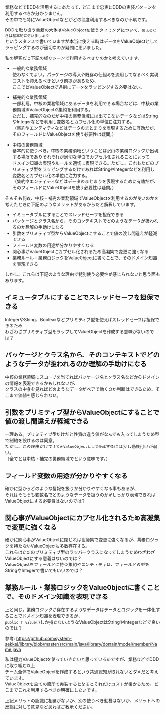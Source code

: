 業務などでDDDを活用するにあたって、どこまで忠実にDDDの実装パターンを利用するべきか分かりません。  
その中でも特にValueObjectなどがどの程度利用するべきなのか不明です。

DDDを取り扱う書籍の大体はValueObjectを使うタイミングについて、`使えるときは基本的に使いましょう`  
というスタンスで書いていますが本当に使える時はデータをValueObjectとしてラッピングするのが適切なのか疑問に思いました。

私の解釈だと下記の様なシーンで利用するべきなのかと考えています。
- 一般的な業務領域  
使わなくてよい。パッケージの導入や既存の仕組みを流用してなるべく実現コストを抑えるべきという前提があるため、  
ここではValueObjectで過剰にデータをラッピングする必要はない。

- 補完的な業務領域  
一部利用。中核の業務領域にあるデータを利用できる場合などは、中核の業務領域のValueObjectや集約を利用する。  
ただし、補完的なのだが中核の業務領域には出てこないデータなどはStringやIntegerなどを利用し変数名とカプセル化の単位に注力する。  
（集約やエンティティなどはデータのまとまりを表現するために有効だが、そのフィールドにValueObjectを使う必要性は疑問。）

- 中核の業務領域  
基本的に使うべき。中核の業務領域ということは沢山の業務ロジックが出現する場所でありそれぞれが適切な単位でカプセル化されることによって  
ドメイン知識の表現やルールを適切に表現できる。ただし、これもただのプリミティブ型をラッピングするだけであればStringやIntegerなどを利用し  
変数名とカプセル化の単位に注力する。  
（集約やエンティティなどはデータのまとまりを表現するために有効だが、そのフィールドにValueObjectを使う必要性は疑問。）

そもそも何故、中核・補完の業務領域でValueObjectを利用するのが良いのかを考えたときに下記のようなメリットがあるからだと解釈しています。
- イミュータブルにすることでスレッドセーフを担保できる
- パッケージとクラス名から、そのコンテキストでどのようなデータが扱われるのか理解の手助けになる
- 引数をプリミティブ型からValueObjectにすることで値の渡し間違えが軽減できる
- フィールド変数の用途が分かりやすくなる
- 関心事がValueObjectにカプセル化されるため高凝集で変更に強くなる
- 業務ルール・業務ロジックをValueObjectに書くことで、そのドメイン知識を表現できる

しかし、これらは下記のような理由で特別使う必要性が感じられないと思う面もあります。

## イミュータブルにすることでスレッドセーフを担保できる  
IntegerやString、Booleanなどプリミティブ型を使えばスレッドセーフは担保できるため、  
わざわざプリミティブ型をラップしてValueObjectを作成する意味がないのでは？

## パッケージとクラス名から、そのコンテキストでどのようなデータが扱われるのか理解の手助けになる  
中核の業務領域にスコープを当てればパッケージ名とクラス名などからドメインの情報を表現できるかもしれないが、  
クラスの中身を見ればどのようなデータがペアで動くのか判断はできるため、そこまで価値を感じられない。

## 引数をプリミティブ型からValueObjectにすることで値の渡し間違えが軽減できる  
一理ある。プリミティブ型だけだと性質の違う値がなんでも入ってしまうため型で制約を設けるのは同意。  
ただし、この理由だけで`全てをValueObjectとして作成`するには少し動機付けが弱い。  
（全てとは中核・補完の業務領域でという意味です。）

## フィールド変数の用途が分かりやすくなる  
確かに型からどのような情報を扱うか分かりやすくなる事もあるが、  
それはそもそも変数名でどのようなデータを扱うのかがしっかり表現できればValueObjectにする必要性はないのでは？

## 関心事がValueObjectにカプセル化されるため高凝集で変更に強くなる  
確かに関心事がValueObjectに閉じれば高凝集で変更に強くなるが、業務ロジックを持たないValueObjectも多数存在する。  
これらはただのプリミティブ型のラッパークラスになってしまうためわざわざValueObjectにする意義はないのでは？  
ValueObjectをフィールドに持つ集約やエンティティは、フィールドの型をStringやIntegerで書いてもいいのでは？

## 業務ルール・業務ロジックをValueObjectに書くことで、そのドメイン知識を表現できる  
上と同じ。業務ロジックが存在するようなデータはデータとロジックを一体化することでドメイン知識を表現できるが、  
`public T value()`しか持たないようなValueObjectはStringやIntegerなどで良いのでは？  

参考: https://github.com/system-sekkei/library/blob/master/src/main/java/library/domain/model/member/Name.java

私は極力ValueObjectを使っていきたいと思っているのですが、業務などでDDDに取り組む以上  
チーム全体でValueObjectを作成するという共通認知が取れないとダメだと考えています。  
ValueObjectを全ての箇所で実装するとなるとそれだけコストが掛かるため、どこまでこれを利用するべきか明確にしたいです。

上記メリットの認識に相違がないか、別の使うべき動機はないか、メリットへの反論に対して意見などあればご教示ください。
